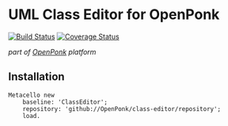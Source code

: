 # UML Class Editor for OpenPonk
[![Build Status](https://travis-ci.com/OpenPonk/class-editor.svg?branch=master)](https://travis-ci.com/OpenPonk/class-editor) [![Coverage Status](https://coveralls.io/repos/github/OpenPonk/class-editor/badge.svg?branch=master)](https://coveralls.io/github/OpenPonk/class-editor?branch=master)

*part of [OpenPonk](https://github.com/OpenPonk/openponk) platform*

## Installation
 
```smalltalk
Metacello new
	baseline: 'ClassEditor';
	repository: 'github://OpenPonk/class-editor/repository';
	load.
```

